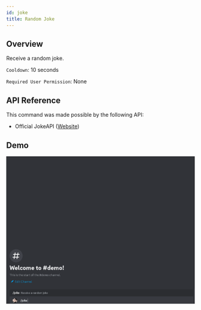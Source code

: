 ```yaml
---
id: joke
title: Random Joke
---
```


## Overview

Receive a random joke.

`Cooldown`: 10 seconds

`Required User Permission`: None

## API Reference

This command was made possible by the following API:

- Official JokeAPI ([Website](https://official-joke-api.appspot.com/))

## Demo

![Random Joke Command Demo GIF](../../../public/random/joke.gif)
